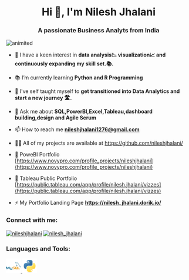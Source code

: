 <h1 align="center">Hi 👋, I'm Nilesh Jhalani</h1>
<h3 align="center">A passionate Business Analyts from India</h3>

![animited](https://github.com/nileshjhalani/Nileshjhalani/assets/115102638/a61974d3-7938-4a91-a3d8-212a8a0a498a) 

- 👀 I have a keen interest in **data analysis📉 visualization📈 and continuously expanding my skill set.📚.**

- 📚 I’m currently learning **Python and R Programming**

- 🌱 I've self taught myself to **get transitioned into Data Analytics and start a new journey 🛣️.**

- 💬 Ask me about **SQL,PowerBI,Excel,Tableau,dashboard building,design and Agile Scrum**

- 📫 How to reach me **nileshjhalani1276@gmail.com**

- 👨‍💻 All of my projects are available at https://github.com/nileshjhalani/

- 📝 PoweBI Portfolio [https://www.novypro.com/profile_projects/nileshjhalani](https://www.novypro.com/profile_projects/nileshjhalani)

- 📄 Tableau Public Portfolio [https://public.tableau.com/app/profile/nilesh.jhalani/vizzes](https://public.tableau.com/app/profile/nilesh.jhalani/vizzes)

- ⚡ My Portfolio Landing Page **https://nilesh_jhalani.dorik.io/**


<h3 align="left">Connect with me:</h3>
<p align="left">
<a href="https://linkedin.com/in/nileshjhalani" target="blank"><img align="center" src="https://raw.githubusercontent.com/rahuldkjain/github-profile-readme-generator/master/src/images/icons/Social/linked-in-alt.svg" alt="nileshjhalani" height="30" width="40" /></a>
<a href="https://instagram.com/nilesh_jhalani" target="blank"><img align="center" src="https://raw.githubusercontent.com/rahuldkjain/github-profile-readme-generator/master/src/images/icons/Social/instagram.svg" alt="nilesh_jhalani" height="30" width="40" /></a>
</p>

<h3 align="left">Languages and Tools:</h3>
<p align="left"> <a href="https://www.mysql.com/" target="_blank" rel="noreferrer"> <img src="https://raw.githubusercontent.com/devicons/devicon/master/icons/mysql/mysql-original-wordmark.svg" alt="mysql" width="40" height="40"/> </a> <a href="https://www.python.org" target="_blank" rel="noreferrer"> <img src="https://raw.githubusercontent.com/devicons/devicon/master/icons/python/python-original.svg" alt="python" width="40" height="40"/> </a> </p>

